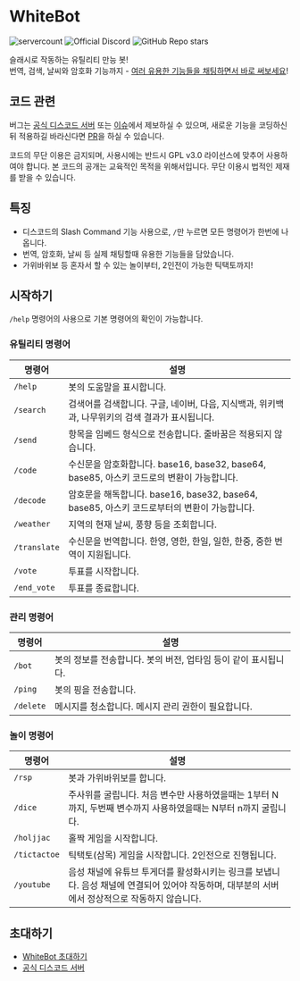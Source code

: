 [invite]: https://discord.com/oauth2/authorize?client_id=782777035898617886&permissions=8&scope=bot%20applications.commands
[discord-server]: https://discord.gg/aebSVBgzuG
[discord-shield]: https://img.shields.io/discord/795837553684774933?color=7289DA&label=Official%20Discord%20Server&logo=discord&logoColor=7289DA&style=flat-square&link=https://discord.gg/aebSVBgzuG
[servercount-shield]: https://koreanbots.dev/api/widget/bots/servers/782777035898617886.svg?icon=true&scale=1&style=flat
[stars-shield]: https://img.shields.io/github/stars/dev-White-team/WhiteBot?style=flat-square&logo=github
[issues]: https://github.com/dev-White-team/WhiteBot/issues
[pulls]: https://github.com/dev-white-team/WhiteBt/pulls

# WhiteBot

![servercount][servercount-shield]
![Official Discord][discord-shield]
![GitHub Repo stars][stars-shield]

슬래시로 작동하는 유틸리티 만능 봇!\
번역, 검색, 날씨와 암호화 기능까지 - [여러 유용한 기능들을 채팅하면서 바로 써보세요][invite]!

## 코드 관련
버그는 [공식 디스코드 서버][discord-server] 또는 [이슈][issues]에서 제보하실 수 있으며, 새로운 기능을 코딩하신 뒤 적용하길 바라신다면 [PR][pulls]을 하실 수 있습니다.

코드의 무단 이용은 금지되며, 사용시에는 반드시 GPL v3.0 라이선스에 맞추어 사용하여야 합니다. 본 코드의 공개는 교육적인 목적을 위해서입니다. 무단 이용시 법적인 제재를 받을 수 있습니다.


## 특징

- 디스코드의 Slash Command 기능 사용으로, `/`만 누르면 모든 명령어가 한번에 나옵니다.
- 번역, 암호화, 날씨 등 실제 채팅할때 유용한 기능들을 담았습니다.
- 가위바위보 등 혼자서 할 수 있는 놀이부터, 2인전이 가능한 틱택토까지!

## 시작하기

`/help` 명령어의 사용으로 기본 명령어의 확인이 가능합니다.

### 유틸리티 명령어

| 명령어        | 설명 |
| ------------ | --- |
| `/help`      | 봇의 도움말을 표시합니다. |
| `/search`    | 검색어를 검색합니다. 구글, 네이버, 다음, 지식백과, 위키백과, 나무위키의 검색 결과가 표시됩니다. |
| `/send`      | 항목을 임베드 형식으로 전송합니다. 줄바꿈은 적용되지 않습니다. |
| `/code`      | 수신문을 암호화합니다. base16, base32, base64, base85, 아스키 코드로의 변환이 가능합니다. |
| `/decode`    | 암호문을 해독합니다. base16, base32, base64, base85, 아스키 코드로부터의 변환이 가능합니다. |
| `/weather`   | 지역의 현재 날씨, 풍향 등을 조회합니다. |
| `/translate` | 수신문을 번역합니다. 한영, 영한, 한일, 일한, 한중, 중한 번역이 지원됩니다. |
| `/vote`      | 투표를 시작합니다. |
| `/end_vote`  | 투표를 종료합니다. |

### 관리 명령어

| 명령어     | 설명 |
| --------- | --- |
| `/bot`    | 봇의 정보를 전송합니다. 봇의 버전, 업타임 등이 같이 표시됩니다. |
| `/ping`   | 봇의 핑을 전송합니다. |
| `/delete` | 메시지를 청소합니다. 메시지 관리 권한이 필요합니다. |

### 놀이 명령어

| 명령어        | 설명 |
| ------------ | --- |
| `/rsp`       | 봇과 가위바위보를 합니다. |
| `/dice`      | 주사위를 굴립니다. 처음 변수만 사용하였을때는 1부터 N까지, 두번째 변수까지 사용하였을때는 N부터 n까지 굴립니다. |
| `/holjjac`   | 홀짝 게임을 시작합니다. |
| `/tictactoe` | 틱택토(삼목) 게임을 시작합니다. 2인전으로 진행됩니다. |
| `/youtube`   | 음성 채널에 유튜브 투게더를 활성화시키는 링크를 보냅니다. 음성 채널에 연결되어 있어야 작동하며, 대부분의 서버에서 정상적으로 작동하지 않습니다. |

## 초대하기

- [WhiteBot 초대하기][invite]
- [공식 디스코드 서버][discord-server]